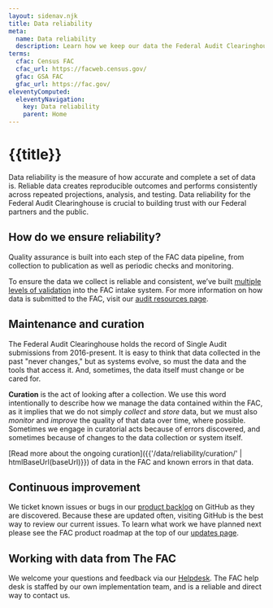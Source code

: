 ```yaml
---
layout: sidenav.njk
title: Data reliability
meta:
  name: Data reliability
  description: Learn how we keep our data the Federal Audit Clearinghouse reliable.
terms:
  cfac: Census FAC
  cfac_url: https://facweb.census.gov/
  gfac: GSA FAC
  gfac_url: https://fac.gov/
eleventyComputed:
  eleventyNavigation:
    key: Data reliability
    parent: Home
---
```



# {{title}}

Data reliability is the measure of how accurate and complete a set of data is. Reliable data creates reproducible outcomes and performs consistently across repeated projections, analysis, and testing. Data reliability for the Federal Audit Clearinghouse is crucial to building trust with our Federal partners and the public.

## How do we ensure reliability?

Quality assurance is built into each step of the FAC data pipeline, from collection to publication as well as periodic checks and monitoring.

To ensure the data we collect is reliable and consistent, we’ve built [multiple levels of validation](/data/reliability/validations/) into the FAC intake system. For more information on how data is submitted to the FAC, visit our [audit resources page](https://www.fac.gov/audit-resources/). 

## Maintenance and curation

The Federal Audit Clearinghouse holds the record of Single Audit submissions from 2016-present. It is easy to think that data collected in the past "never changes," but as systems evolve, so must the data and the tools that access it. And, sometimes, the data itself must change or be cared for. 

**Curation** is the act of looking after a collection. We use this word intentionally to describe how we manage the data contained within the FAC, as it implies that we do not simply *collect* and *store* data, but we must also *monitor* and *improve* the quality of that data over time, where possible. Sometimes we engage in curatorial acts because of errors discovered, and sometimes because of changes to the data collection or system itself.

[Read more about the ongoing curation]({{'/data/reliability/curation/' | htmlBaseUrl(baseUrl)}}) of data in the FAC and known errors in that data. 

## Continuous improvement

We ticket known issues or bugs in our [product backlog](https://github.com/orgs/GSA-TTS/projects/11/views/6?filterQuery=is%3Aopen+status%3ABacklog) on GitHub as they are discovered. Because these are updated often, visiting GitHub is the best way to review our current issues. To learn what work we have planned next please see the FAC product roadmap at the top of our [updates page](https://www.fac.gov/updates/).

## Working with data from The FAC

We welcome your questions and feedback via our [Helpdesk](https://support.fac.gov/hc/en-us/requests/new). The FAC help desk is staffed by our own implementation team, and is a reliable and direct way to contact us.